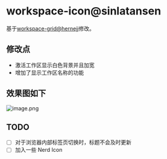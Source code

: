 # workspace-icon@sinlatansen

基于[workspace-grid@hernejj](https://cinnamon-spices.linuxmint.com/applets/view/116)修改。

## 修改点

- 激活工作区显示白色背景并且加宽
- 增加了显示工作区名称的功能

## 效果图如下

![image.png](https://s2.loli.net/2025/03/15/KcsI18Q5hu7amWy.png)

## TODO

- [ ] 对于浏览器内部标签页切换时，标题不会及时更新
- [ ] 加入一些 Nerd Icon
